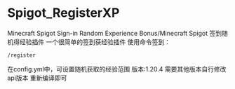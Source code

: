 # Spigot_RegisterXP
Minecraft Spigot Sign-in Random Experience Bonus/Minecraft Spigot 签到随机得经验插件
一个很简单的签到获经验插件
使用命令签到：
```
/register
```
在config.yml中，可设置随机获取的经验范围
版本:1.20.4 需要其他版本自行修改api版本 重新编译即可
